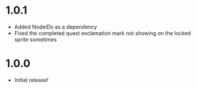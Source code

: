 # 1.0.1
- Added NodeIDs as a dependency
- Fixed the completed quest exclamation mark not showing on the locked sprite sometimes

# 1.0.0
- Initial release!